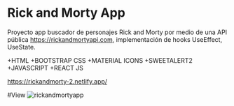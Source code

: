 # Rick and Morty App
Proyecto app buscador de personajes Rick and Morty por medio de una API pública https://rickandmortyapi.com, implementación de hooks UseEffect, UseState.

+HTML +BOOTSTRAP CSS +MATERIAL ICONS +SWEETALERT2 +JAVASCRIPT +REACT JS


https://rickandmorty-2.netlify.app/

#View
![rickandmortyapp](https://user-images.githubusercontent.com/84545725/160520907-8d44edb5-909a-4bb4-b082-abcbb4829607.jpg)



